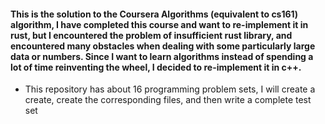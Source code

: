 #### This is the solution to the Coursera Algorithms (equivalent to cs161) algorithm, I have completed this course and want to re-implement it in rust, but I encountered the problem of insufficient rust library, and encountered many obstacles when dealing with some particularly large data or numbers. Since I want to learn algorithms instead of spending a lot of time reinventing the wheel, I decided to re-implement it in c++.
- This repository has about 16 programming problem sets, I will create a create, create the corresponding files, and then write a complete test set
